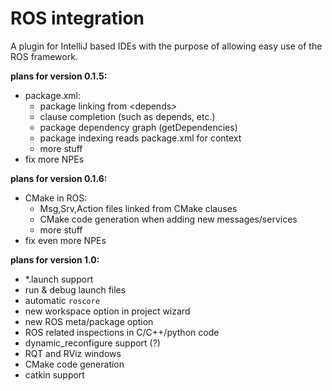 # ROS integration
A plugin for IntelliJ based IDEs with the purpose of allowing easy use of the ROS framework.

**plans for version 0.1.5:**
* package.xml:
    * package linking from \<depends\>
    * clause completion (such as depends, etc.)
    * package dependency graph (getDependencies)
    * package indexing reads package.xml for context
    * more stuff
* fix more NPEs

**plans for version 0.1.6:**
* CMake in ROS:
    * Msg,Srv,Action files linked from CMake clauses
    * CMake code generation when adding new messages/services
    * more stuff
* fix even more NPEs

**plans for version 1.0:**
* *.launch support
* run & debug launch files
* automatic ``roscore``
* new workspace option in project wizard
* new ROS meta/package option
* ROS related inspections in C/C++/python code
* dynamic_reconfigure support (?)
* RQT and RViz windows
* CMake code generation
* catkin support